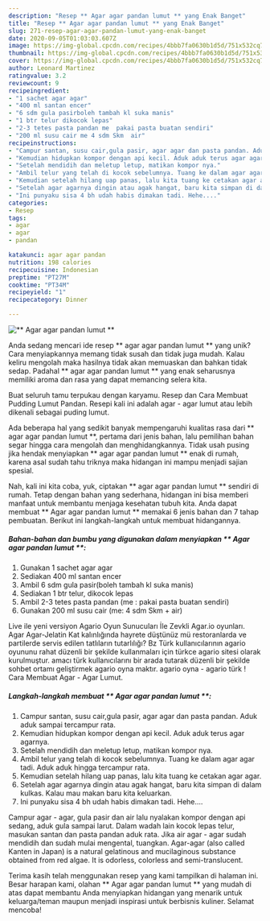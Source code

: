 ```yaml
---
description: "Resep ** Agar agar pandan lumut ** yang Enak Banget"
title: "Resep ** Agar agar pandan lumut ** yang Enak Banget"
slug: 271-resep-agar-agar-pandan-lumut-yang-enak-banget
date: 2020-09-05T01:03:03.607Z
image: https://img-global.cpcdn.com/recipes/4bbb7fa0630b1d5d/751x532cq70/agar-agar-pandan-lumut-foto-resep-utama.jpg
thumbnail: https://img-global.cpcdn.com/recipes/4bbb7fa0630b1d5d/751x532cq70/agar-agar-pandan-lumut-foto-resep-utama.jpg
cover: https://img-global.cpcdn.com/recipes/4bbb7fa0630b1d5d/751x532cq70/agar-agar-pandan-lumut-foto-resep-utama.jpg
author: Leonard Martinez
ratingvalue: 3.2
reviewcount: 9
recipeingredient:
- "1 sachet agar agar"
- "400 ml santan encer"
- "6 sdm gula pasirboleh tambah kl suka manis"
- "1 btr telur dikocok lepas"
- "2-3 tetes pasta pandan me  pakai pasta buatan sendiri"
- "200 ml susu cair me 4 sdm Skm  air"
recipeinstructions:
- "Campur santan, susu cair,gula pasir, agar agar dan pasta pandan. Aduk aduk sampai tercampur rata."
- "Kemudian hidupkan kompor dengan api kecil. Aduk aduk terus agar agarnya."
- "Setelah mendidih dan meletup letup, matikan kompor nya."
- "Ambil telur yang telah di kocok sebelumnya. Tuang ke dalam agar agar tadi. Aduk aduk hingga tercampur rata."
- "Kemudian setelah hilang uap panas, lalu kita tuang ke cetakan agar agar."
- "Setelah agar agarnya dingin atau agak hangat, baru kita simpan di dalam kulkas. Kalau mau makan baru kita keluarkan."
- "Ini punyaku sisa 4 bh udah habis dimakan tadi. Hehe...."
categories:
- Resep
tags:
- agar
- agar
- pandan

katakunci: agar agar pandan 
nutrition: 198 calories
recipecuisine: Indonesian
preptime: "PT27M"
cooktime: "PT34M"
recipeyield: "1"
recipecategory: Dinner

---
```



![** Agar agar pandan lumut **](https://img-global.cpcdn.com/recipes/4bbb7fa0630b1d5d/751x532cq70/agar-agar-pandan-lumut-foto-resep-utama.jpg)

Anda sedang mencari ide resep ** agar agar pandan lumut ** yang unik? Cara menyiapkannya memang tidak susah dan tidak juga mudah. Kalau keliru mengolah maka hasilnya tidak akan memuaskan dan bahkan tidak sedap. Padahal ** agar agar pandan lumut ** yang enak seharusnya memiliki aroma dan rasa yang dapat memancing selera kita.

Buat seluruh tamu terpukau dengan karyamu. Resep dan Cara Membuat Pudding Lumut Pandan. Resepi kali ini adalah agar - agar lumut atau lebih dikenali sebagai puding lumut.

Ada beberapa hal yang sedikit banyak mempengaruhi kualitas rasa dari ** agar agar pandan lumut **, pertama dari jenis bahan, lalu pemilihan bahan segar hingga cara mengolah dan menghidangkannya. Tidak usah pusing jika hendak menyiapkan ** agar agar pandan lumut ** enak di rumah, karena asal sudah tahu triknya maka hidangan ini mampu menjadi sajian spesial.


Nah, kali ini kita coba, yuk, ciptakan ** agar agar pandan lumut ** sendiri di rumah. Tetap dengan bahan yang sederhana, hidangan ini bisa memberi manfaat untuk membantu menjaga kesehatan tubuh kita. Anda dapat membuat ** Agar agar pandan lumut ** memakai 6 jenis bahan dan 7 tahap pembuatan. Berikut ini langkah-langkah untuk membuat hidangannya.

<!--inarticleads1-->

##### Bahan-bahan dan bumbu yang digunakan dalam menyiapkan ** Agar agar pandan lumut **:

1. Gunakan 1 sachet agar agar
1. Sediakan 400 ml santan encer
1. Ambil 6 sdm gula pasir(boleh tambah kl suka manis)
1. Sediakan 1 btr telur, dikocok lepas
1. Ambil 2-3 tetes pasta pandan (me : pakai pasta buatan sendiri)
1. Gunakan 200 ml susu cair (me: 4 sdm Skm + air)


Live ile yeni versiyon Agario Oyun Sunucuları İle Zevkli Agar.io oyunları. Agar Agar-Jelatin Kat kalınlığında hayrete düştünüz mü restoranlarda ve partilerde servis edilen tatlıların tutarlılığı? Bz Türk kullanıcılarının agario oyununu rahat düzenli bir şekilde kullanmaları için türkce agario sitesi olarak kurulmuştur. amacı türk kullanıcılarını bir arada tutarak düzenli bir şekilde sohbet ortamı geliştirmek agario oyna maktır. agario oyna - agario türk ! Cara Membuat Agar - Agar Lumut. 

<!--inarticleads2-->

##### Langkah-langkah membuat ** Agar agar pandan lumut **:

1. Campur santan, susu cair,gula pasir, agar agar dan pasta pandan. Aduk aduk sampai tercampur rata.
1. Kemudian hidupkan kompor dengan api kecil. Aduk aduk terus agar agarnya.
1. Setelah mendidih dan meletup letup, matikan kompor nya.
1. Ambil telur yang telah di kocok sebelumnya. Tuang ke dalam agar agar tadi. Aduk aduk hingga tercampur rata.
1. Kemudian setelah hilang uap panas, lalu kita tuang ke cetakan agar agar.
1. Setelah agar agarnya dingin atau agak hangat, baru kita simpan di dalam kulkas. Kalau mau makan baru kita keluarkan.
1. Ini punyaku sisa 4 bh udah habis dimakan tadi. Hehe....


Campur agar - agar, gula pasir dan air lalu nyalakan kompor dengan api sedang, aduk gula sampai larut. Dalam wadah lain kocok lepas telur, masukan santan dan pasta pandan aduk rata. Jika air agar - agar sudah mendidih dan sudah mulai mengental, tuangkan. Agar-agar (also called Kanten in Japan) is a natural gelatinous and mucilaginous substance obtained from red algae. It is odorless, colorless and semi-translucent. 

Terima kasih telah menggunakan resep yang kami tampilkan di halaman ini. Besar harapan kami, olahan ** Agar agar pandan lumut ** yang mudah di atas dapat membantu Anda menyiapkan hidangan yang menarik untuk keluarga/teman maupun menjadi inspirasi untuk berbisnis kuliner. Selamat mencoba!
